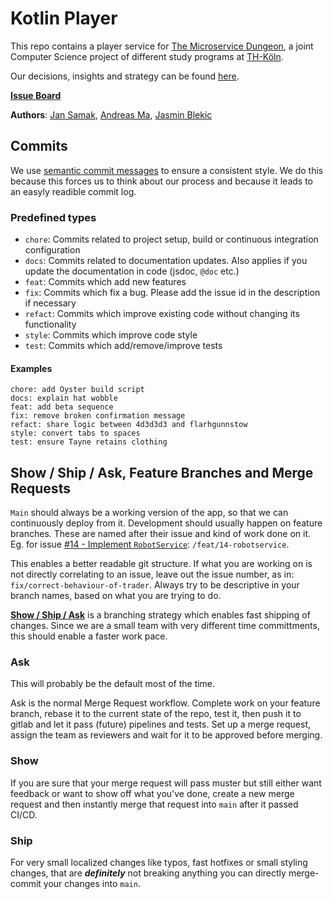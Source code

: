 Kotlin Player
=============

This repo contains a player service for [The Microservice Dungeon](https://github.com/The-Microservice-Dungeon), a joint Computer Science project of different study programs at [TH-Köln](https://www.th-koeln.de).

Our decisions, insights and strategy can be found [here](https://demo.hedgedoc.org/s/3-GITLjDb). 

[**Issue Board**](https://github.com/The-Microservice-Dungeon/_kotlin-player/projects/1)

**Authors**: [Jan Samak](https://github.com/Jasaka), [Andreas Ma](https://github.com/HPMinecraft), [Jasmin Blekic](https://github.com/jblekic)

## Commits

We use [semantic commit messages](https://sparkbox.com/foundry/semantic_commit_messages) to ensure a consistent style. We do this because this forces us to think about our process and because it leads to an easyly readible commit log.

### Predefined types

* `chore`: Commits related to project setup, build or continuous integration configuration
* `docs`: Commits related to documentation updates. Also applies if you update the documentation in code (jsdoc, `@doc` etc.)
* `feat`: Commits which add new features
* `fix`: Commits which fix a bug. Please add the issue id in the description if necessary
* `refact`: Commits which improve existing code without changing its functionality
* `style`: Commits which improve code style
* `test`: Commits which add/remove/improve tests

#### Examples

``` console
chore: add Oyster build script
docs: explain hat wobble
feat: add beta sequence
fix: remove broken confirmation message
refact: share logic between 4d3d3d3 and flarhgunnstow
style: convert tabs to spaces
test: ensure Tayne retains clothing
```

## **Show / Ship / Ask**, Feature Branches and Merge Requests

`Main` should always be a working version of the app, so that we can continuously deploy from it.
Development should usually happen on feature branches. These are named after their issue and kind of work done on it.
Eg. for issue [#14 - Implement `RobotService`](https://github.com/The-Microservice-Dungeon/_kotlin-player/issues/14): `/feat/14-robotservice`.

This enables a better readable git structure. If what you are working on is not directly correlating to an issue, leave out the issue number, as in: `fix/correct-behaviour-of-trader`. Always try to be descriptive in your branch names, based on what you are trying to do.


**[Show / Ship / Ask](https://martinfowler.com/articles/ship-show-ask.html)** is a branching strategy which enables fast shipping of changes.
Since we are a small team with very different time committments, this should enable a faster work pace.

### Ask
This will probably be the default most of the time.

Ask is the normal Merge Request workflow. Complete work on your feature branch, rebase it to the current state of the repo, test it, then push it to gitlab and let it pass (future) pipelines and tests. Set up a merge request, assign the team as reviewers and wait for it to be approved before merging.

### Show
If you are sure that your merge request will pass muster but still either want feedback or want to show off what you've done, create a new merge request and then instantly merge that request into `main` after it passed CI/CD.

### Ship
For very small localized changes like typos, fast hotfixes or small styling changes, that are ***definitely*** not breaking anything you can directly merge-commit your changes into `main`.

